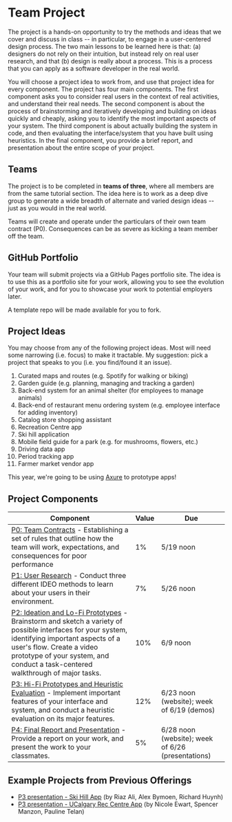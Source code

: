 # Team Project

The project is a hands-on opportunity to try the methods and ideas that we cover and discuss in class -- in particular, to engage in a user-centered design process. The two main lessons to be learned here is that: (a) designers do not rely on their intuition, but instead rely on real user research, and that (b) design is really about a process. This is a process that you can apply as a software developer in the real world.

You will choose a project idea to work from, and use that project idea for every component. The project has four main components. The first component asks you to consider real users in the context of real activities, and understand their real needs. The second component is about the process of brainstorming and iteratively developing and building on ideas quickly and cheaply, asking you to identify the most important aspects of your system. The third component is about actually building the system in code, and then evaluating the interface/system that you have built using heuristics. In the final component, you provide a brief report, and presentation about the entire scope of your project.

## Teams

The project is to be completed in **teams of three**, where all members are from the same tutorial section. The idea here is to work as a deep dive group to generate a wide breadth of alternate and varied design ideas -- just as you would in the real world.

Teams will create and operate under the particulars of their own team contract (P0). Consequences can be as severe as kicking a team member off the team.

## GitHub Portfolio

Your team will submit projects via a GitHub Pages portfolio site. The idea is to use this as a portfolio site for your work, allowing you to see the evolution of your work, and for you to showcase your work to potential employers later.

A template repo will be made available for you to fork.

## Project Ideas

You may choose from any of the following project ideas. Most will need some narrowing (i.e. focus) to make it tractable. My suggestion: pick a project that speaks to you (i.e. you find/found it an issue).

1. Curated maps and routes (e.g. Spotify for walking or biking)
2. Garden guide (e.g. planning, managing and tracking a garden)
3. Back-end system for an animal shelter (for employees to manage animals)
4. Back-end of restaurant menu ordering system (e.g. employee interface for adding inventory)
5. Catalog store shopping assistant
6. Recreation Centre app
7. Ski hill application
8. Mobile field guide for a park (e.g. for mushrooms, flowers, etc.)
9. Driving data app
10. Period tracking app
11. Farmer market vendor app

This year, we're going to be using [Axure](https://www.axure.com/) to prototype apps!

## Project Components
| Component | Value | Due |
| --------- | ----- | --- |
| [P0: Team Contracts](p0.md) - Establishing a set of rules that outline how the team will work, expectations, and consequences for poor performance | 1% | 5/19 noon |
| [P1: User Research](p1.md) - Conduct three different IDEO methods to learn about your users in their environment. | 7% | 5/26 noon |
| [P2: Ideation and Lo-Fi Prototypes](p2.md) - Brainstorm and sketch a variety of possible interfaces for your system, identifying important aspects of a user's flow. Create a video prototype of your system, and conduct a task-centered walkthrough of major tasks. | 10% | 6/9 noon |
| [P3: Hi-Fi Prototypes and Heuristic Evaluation](p3.md) - Implement important features of your interface and system, and conduct a heuristic evaluation on its major features. | 12% | 6/23 noon (website); week of 6/19 (demos) |
| [P4: Final Report and Presentation](p4.md) - Provide a report on your work, and present the work to your classmates. | 5% | 6/28 noon (website); week of 6/26 (presentations) |

## Example Projects from Previous Offerings

* [P3 presentation - Ski Hill App](http://hcitang.org/uploads/Teaching/481-P3-AlexRichardRiaz.mp4) (by Riaz Ali, Alex Bymoen, Richard Huynh)
* [P3 presentation - UCalgary Rec Centre App](http://hcitang.org/uploads/Teaching/481-P3-PaulineNicoleSpencer.mp4) (by Nicole Ewart, Spencer Manzon, Pauline Telan)